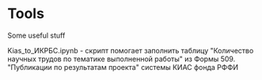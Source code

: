 # Tools
Some useful stuff

Kias_to_ИКРБС.ipynb - скрипт помогает заполнить таблицу "Количество научных трудов по тематике выполненной работы" из Формы 509. "Публикации по результатам проекта" системы КИАС фонда РФФИ
